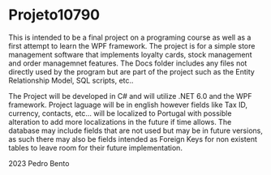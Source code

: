 # Projeto10790

This is intended to be a final project on a programing course as well as a first attempt to learn the WPF framework.
The project is for a simple store management software that implements loyalty cards, stock management and order managemnet features.
The Docs folder includes any files not directly used by the program but are part of the project such as the Entity Relationship Model, SQL scripts, etc..

The Project will be developed in C# and will utilize .NET 6.0 and the WPF framework.
Project laguage will be in english however fields like Tax ID, currency, contacts, etc... will be localized to Portugal with possible alteration to add more localizations in the future if time allows.
The database may include fields that are not used but may be in future versions, as such there may also be fields intended as Foreign Keys for non existent tables to leave room for their future implementation.

2023 Pedro Bento
